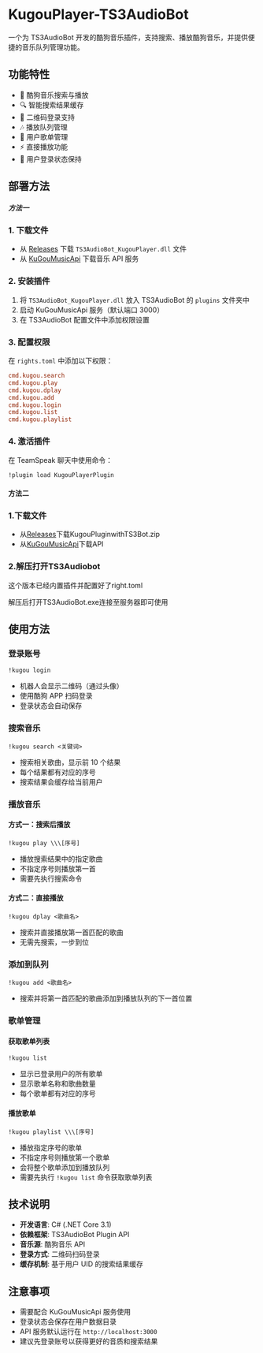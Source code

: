 # KugouPlayer-TS3AudioBot

一个为 TS3AudioBot 开发的酷狗音乐插件，支持搜索、播放酷狗音乐，并提供便捷的音乐队列管理功能。

## 功能特性

* 🎵 酷狗音乐搜索与播放
* 🔍 智能搜索结果缓存
* 📱 二维码登录支持
* 🎶 播放队列管理
* 📝 用户歌单管理
* ⚡ 直接播放功能
* 🔐 用户登录状态保持

## 部署方法

##### 方法一

### 1\. 下载文件

* 从 [Releases](https://github.com/xxmod/KugouPlayer-TS3AudioBot/releases) 下载 `TS3AudioBot_KugouPlayer.dll` 文件
* 从 [KuGouMusicApi](https://github.com/MakcRe/KuGouMusicApi/releases) 下载音乐 API 服务

### 2\. 安装插件

1. 将 `TS3AudioBot_KugouPlayer.dll` 放入 TS3AudioBot 的 `plugins` 文件夹中
2. 启动 KuGouMusicApi 服务（默认端口 3000）
3. 在 TS3AudioBot 配置文件中添加权限设置

### 3\. 配置权限

在 `rights.toml` 中添加以下权限：

```toml
cmd.kugou.search
cmd.kugou.play  
cmd.kugou.dplay
cmd.kugou.add
cmd.kugou.login
cmd.kugou.list
cmd.kugou.playlist
```

### 4\. 激活插件

在 TeamSpeak 聊天中使用命令：

```
!plugin load KugouPlayerPlugin
```



#### 方法二



### 1\.下载文件

* 从[Releases](https://github.com/xxmod/KugouPlayer-TS3AudioBot/releases)下载KugouPluginwithTS3Bot.zip
* 从[KuGouMusicApi](https://github.com/MakcRe/KuGouMusicApi/releases)下载API



### 2.解压打开TS3Audiobot

这个版本已经内置插件并配置好了right.toml

解压后打开TS3AudioBot.exe连接至服务器即可使用



## 使用方法

### 登录账号

```
!kugou login
```

* 机器人会显示二维码（通过头像）
* 使用酷狗 APP 扫码登录
* 登录状态会自动保存

### 搜索音乐

```
!kugou search <关键词>
```

* 搜索相关歌曲，显示前 10 个结果
* 每个结果都有对应的序号
* 搜索结果会缓存给当前用户

### 播放音乐

#### 方式一：搜索后播放

```
!kugou play \\\[序号]
```

* 播放搜索结果中的指定歌曲
* 不指定序号则播放第一首
* 需要先执行搜索命令

#### 方式二：直接播放

```
!kugou dplay <歌曲名>
```

* 搜索并直接播放第一首匹配的歌曲
* 无需先搜索，一步到位

### 添加到队列

```
!kugou add <歌曲名>
```

* 搜索并将第一首匹配的歌曲添加到播放队列的下一首位置

### 歌单管理

#### 获取歌单列表

```
!kugou list
```

* 显示已登录用户的所有歌单
* 显示歌单名称和歌曲数量
* 每个歌单都有对应的序号

#### 播放歌单

```
!kugou playlist \\\[序号]
```

* 播放指定序号的歌单
* 不指定序号则播放第一个歌单
* 会将整个歌单添加到播放队列
* 需要先执行 `!kugou list` 命令获取歌单列表

## 技术说明

* **开发语言**: C# (.NET Core 3.1)
* **依赖框架**: TS3AudioBot Plugin API
* **音乐源**: 酷狗音乐 API
* **登录方式**: 二维码扫码登录
* **缓存机制**: 基于用户 UID 的搜索结果缓存

## 注意事项

* 需要配合 KuGouMusicApi 服务使用
* 登录状态会保存在用户数据目录
* API 服务默认运行在 `http://localhost:3000`
* 建议先登录账号以获得更好的音质和搜索结果

